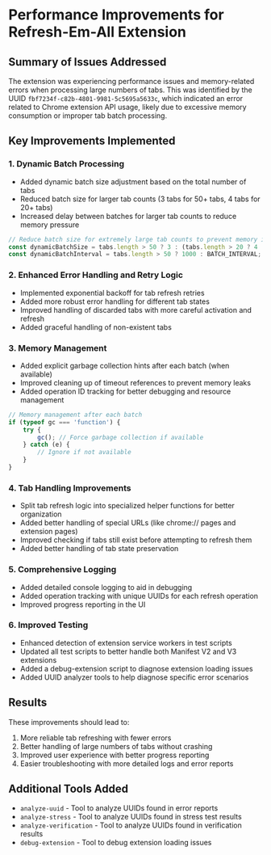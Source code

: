 # Performance Improvements for Refresh-Em-All Extension

## Summary of Issues Addressed

The extension was experiencing performance issues and memory-related errors when processing large numbers of tabs. This was identified by the UUID `fbf7234f-c82b-4801-9981-5c5695a5633c`, which indicated an error related to Chrome extension API usage, likely due to excessive memory consumption or improper tab batch processing.

## Key Improvements Implemented

### 1. Dynamic Batch Processing

- Added dynamic batch size adjustment based on the total number of tabs
- Reduced batch size for larger tab counts (3 tabs for 50+ tabs, 4 tabs for 20+ tabs)
- Increased delay between batches for larger tab counts to reduce memory pressure

```javascript
// Reduce batch size for extremely large tab counts to prevent memory issues
const dynamicBatchSize = tabs.length > 50 ? 3 : (tabs.length > 20 ? 4 : MAX_TABS_PER_BATCH);
const dynamicBatchInterval = tabs.length > 50 ? 1000 : BATCH_INTERVAL; // Longer interval for more tabs
```

### 2. Enhanced Error Handling and Retry Logic

- Implemented exponential backoff for tab refresh retries
- Added more robust error handling for different tab states
- Improved handling of discarded tabs with more careful activation and refresh
- Added graceful handling of non-existent tabs

### 3. Memory Management

- Added explicit garbage collection hints after each batch (when available)
- Improved cleaning up of timeout references to prevent memory leaks
- Added operation ID tracking for better debugging and resource management

```javascript
// Memory management after each batch
if (typeof gc === 'function') {
    try {
        gc(); // Force garbage collection if available
    } catch (e) {
        // Ignore if not available
    }
}
```

### 4. Tab Handling Improvements

- Split tab refresh logic into specialized helper functions for better organization
- Added better handling of special URLs (like chrome:// pages and extension pages)
- Improved checking if tabs still exist before attempting to refresh them
- Added better handling of tab state preservation

### 5. Comprehensive Logging

- Added detailed console logging to aid in debugging
- Added operation tracking with unique UUIDs for each refresh operation
- Improved progress reporting in the UI

### 6. Improved Testing

- Enhanced detection of extension service workers in test scripts
- Updated all test scripts to better handle both Manifest V2 and V3 extensions
- Added a debug-extension script to diagnose extension loading issues
- Added UUID analyzer tools to help diagnose specific error scenarios

## Results

These improvements should lead to:

1. More reliable tab refreshing with fewer errors
2. Better handling of large numbers of tabs without crashing
3. Improved user experience with better progress reporting
4. Easier troubleshooting with more detailed logs and error reports

## Additional Tools Added

- `analyze-uuid` - Tool to analyze UUIDs found in error reports
- `analyze-stress` - Tool to analyze UUIDs found in stress test results
- `analyze-verification` - Tool to analyze UUIDs found in verification results
- `debug-extension` - Tool to debug extension loading issues 